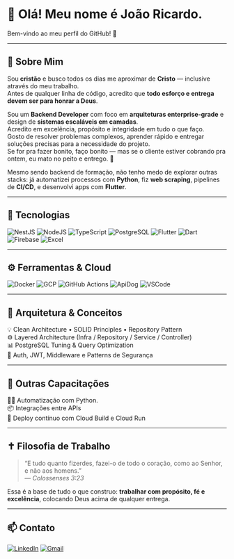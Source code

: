 # 👋 Olá! Meu nome é João Ricardo.

Bem-vindo ao meu perfil do GitHub! 🚀  

---

## 🙏 Sobre Mim
Sou **cristão** e busco todos os dias me aproximar de **Cristo** — inclusive através do meu trabalho.  
Antes de qualquer linha de código, acredito que **todo esforço e entrega devem ser para honrar a Deus**.

Sou um **Backend Developer** com foco em **arquiteturas enterprise-grade** e design de **sistemas escaláveis em camadas**.  
Acredito em excelência, propósito e integridade em tudo o que faço.  
Gosto de resolver problemas complexos, aprender rápido e entregar soluções precisas para a necessidade do projeto.  
Se for pra fazer bonito, faço bonito — mas se o cliente estiver cobrando pra ontem, eu mato no peito e entrego. 💪  

Mesmo sendo backend de formação, não tenho medo de explorar outras stacks: já automatizei processos com **Python**, fiz **web scraping**, pipelines de **CI/CD**, e desenvolvi apps com **Flutter**.

---

## 🧩 Tecnologias
![NestJS](https://img.shields.io/badge/NestJS-E0234E?style=for-the-badge&logo=nestjs&logoColor=white)
![NodeJS](https://img.shields.io/badge/Node.js-43853D?style=for-the-badge&logo=node.js&logoColor=white)
![TypeScript](https://img.shields.io/badge/TypeScript-007ACC?style=for-the-badge&logo=typescript&logoColor=white)
![PostgreSQL](https://img.shields.io/badge/PostgreSQL-336791?style=for-the-badge&logo=postgresql&logoColor=white)
![Flutter](https://img.shields.io/badge/Flutter-02569B?style=for-the-badge&logo=flutter&logoColor=white)
![Dart](https://img.shields.io/badge/Dart-0175C2?style=for-the-badge&logo=dart&logoColor=white)
![Firebase](https://img.shields.io/badge/Firebase-FFCA28?style=for-the-badge&logo=firebase&logoColor=black)
![Excel](https://img.shields.io/badge/Microsoft_Excel-217346?style=for-the-badge&logo=microsoft-excel&logoColor=white)

---

## ⚙️ Ferramentas & Cloud
![Docker](https://img.shields.io/badge/Docker-2496ED?style=for-the-badge&logo=docker&logoColor=white)
![GCP](https://img.shields.io/badge/Google_Cloud-4285F4?style=for-the-badge&logo=google-cloud&logoColor=white)
![GitHub Actions](https://img.shields.io/badge/GitHub_Actions-2088FF?style=for-the-badge&logo=github-actions&logoColor=white)
![ApiDog](https://img.shields.io/badge/ApiDog-4B32C3?style=for-the-badge&logoColor=white)
![VSCode](https://img.shields.io/badge/VS_Code-0078D7?style=for-the-badge&logo=visual-studio-code&logoColor=white)

---

## 🧱 Arquitetura & Conceitos
💡 Clean Architecture • SOLID Principles • Repository Pattern  
⚙️ Layered Architecture (Infra / Repository / Service / Controller)  
📊 PostgreSQL Tuning & Query Optimization  
🔐 Auth, JWT, Middleware e Patterns de Segurança  

---

## 🧰 Outras Capacitações
🧑‍💻 Automatização com Python.  
📦 Integrações entre APIs  
🚀 Deploy contínuo com Cloud Build e Cloud Run  

---

## ✝️ Filosofia de Trabalho
> “E tudo quanto fizerdes, fazei-o de todo o coração, como ao Senhor, e não aos homens.”  
> — *Colossenses 3:23*  

Essa é a base de tudo o que construo: **trabalhar com propósito, fé e excelência**, colocando Deus acima de qualquer entrega.

---

## 📫 Contato
[![LinkedIn](https://img.shields.io/badge/LinkedIn-0077B5?style=for-the-badge&logo=linkedin&logoColor=white)](https://www.linkedin.com/in/jo%C3%A3o-ricardo-ribeiro-69561223b/)
[![Gmail](https://img.shields.io/badge/Email-D14836?style=for-the-badge&logo=gmail&logoColor=white)](mailto:joaoricardoribeiro01@gmail.com)
